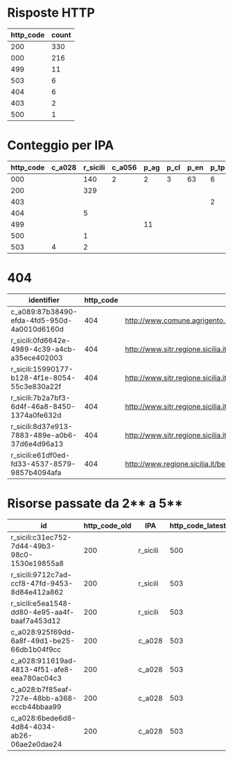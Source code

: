 # Risposte HTTP

| http_code | count |
| --- | --- |
| 200 | 330 |
| 000 | 216 |
| 499 | 11 |
| 503 | 6 |
| 404 | 6 |
| 403 | 2 |
| 500 | 1 |

# Conteggio per IPA 

| http_code | c_a028 | r_sicili | c_a056 | p_ag | p_cl | p_en | p_tp | c_a089 |
| --- | --- | --- | --- | --- | --- | --- | --- | --- |
| 000 |  | 140 | 2 | 2 | 3 | 63 | 6 |  |
| 200 |  | 329 |  |  |  |  |  | 1 |
| 403 |  |  |  |  |  |  | 2 |  |
| 404 |  | 5 |  |  |  |  |  | 1 |
| 499 |  |  |  | 11 |  |  |  |  |
| 500 |  | 1 |  |  |  |  |  |  |
| 503 | 4 | 2 |  |  |  |  |  |  |

# 404

| identifier | http_code | references |
| --- | --- | --- |
| c_a089:87b38490-efda-4fd5-950d-4a0010d6160d | 404 | http://www.comune.agrigento.sitr.it/ArcGIS/services/Agrigento/Catasto/MapServer/WMSServer? |
| r_sicili:0fd6642e-4989-4c39-a4cb-a35ece402003 | 404 | http://www.sitr.regione.sicilia.it/component/option,com_docman/task,doc_details/gid,24/Itemid,105/ |
| r_sicili:15990177-b128-4f1e-8054-55c3e830a22f | 404 | http://www.sitr.regione.sicilia.it/component/option,com_docman/task,doc_details/gid,24/Itemid,105/ |
| r_sicili:7b2a7bf3-6d4f-46a8-8450-1374a0fe632d | 404 | http://www.sitr.regione.sicilia.it/component/option,com_docman/task,doc_details/gid,24/Itemid,105/ |
| r_sicili:8d37e913-7883-489e-a0b6-37d6e4d96a13 | 404 | http://www.sitr.regione.sicilia.it/component/option,com_docman/task,doc_details/gid,24/Itemid,105/ |
| r_sicili:e61df0ed-fd33-4537-8579-9857b4094afa | 404 | http://www.regione.sicilia.it/beniculturali/dirbenicult/bca/ptpr/pianopaesistico.html |

# Risorse passate da 2** a 5**

| id | http_code_old | IPA | http_code_latest |
| --- | --- | --- | --- |
| r_sicili:c31ec752-7d44-49b3-98c0-1530e19855a8 | 200 | r_sicili | 500 |
| r_sicili:9712c7ad-ccf8-47fd-9453-8d84e412a862 | 200 | r_sicili | 503 |
| r_sicili:e5ea1548-dd80-4e95-aa4f-baaf7a453d12 | 200 | r_sicili | 503 |
| c_a028:925f69dd-6a8f-49d1-be25-66db1b04f9cc | 200 | c_a028 | 503 |
| c_a028:911619ad-4813-4f51-afe8-eea780ac04c3 | 200 | c_a028 | 503 |
| c_a028:b7f85eaf-727e-48bb-a368-eccb44bbaa99 | 200 | c_a028 | 503 |
| c_a028:6bede6d8-4d84-4034-ab26-06ae2e0dae24 | 200 | c_a028 | 503 |
